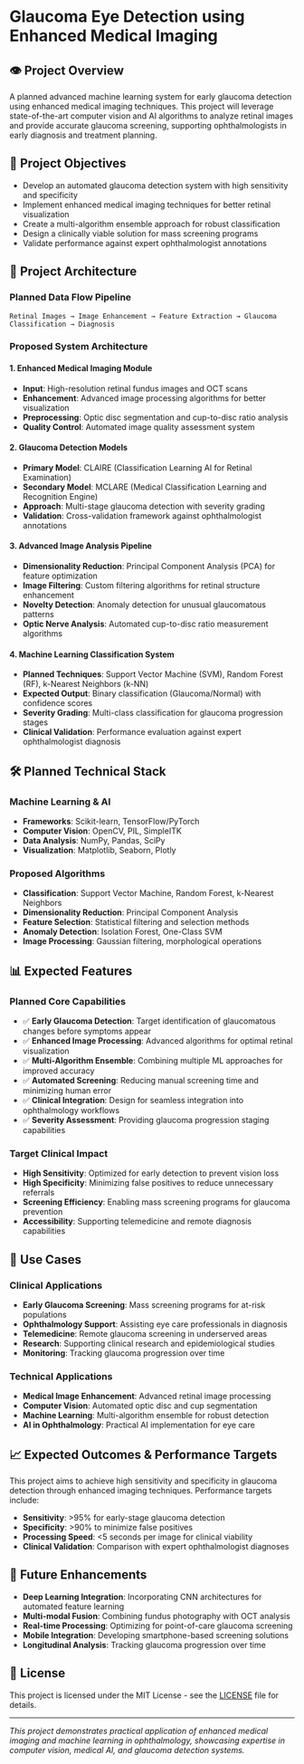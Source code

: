 # Glaucoma Eye Detection using Enhanced Medical Imaging

## 👁️ Project Overview
A planned advanced machine learning system for early glaucoma detection using enhanced medical imaging techniques. This project will leverage state-of-the-art computer vision and AI algorithms to analyze retinal images and provide accurate glaucoma screening, supporting ophthalmologists in early diagnosis and treatment planning.

## 🎯 Project Objectives
- Develop an automated glaucoma detection system with high sensitivity and specificity
- Implement enhanced medical imaging techniques for better retinal visualization
- Create a multi-algorithm ensemble approach for robust classification
- Design a clinically viable solution for mass screening programs
- Validate performance against expert ophthalmologist annotations

## 🔬 Project Architecture

### Planned Data Flow Pipeline
```
Retinal Images → Image Enhancement → Feature Extraction → Glaucoma Classification → Diagnosis
```

### Proposed System Architecture

#### 1. **Enhanced Medical Imaging Module**
- **Input**: High-resolution retinal fundus images and OCT scans
- **Enhancement**: Advanced image processing algorithms for better visualization
- **Preprocessing**: Optic disc segmentation and cup-to-disc ratio analysis
- **Quality Control**: Automated image quality assessment system

#### 2. **Glaucoma Detection Models**
- **Primary Model**: CLAIRE (Classification Learning AI for Retinal Examination)
- **Secondary Model**: MCLARE (Medical Classification Learning and Recognition Engine)
- **Approach**: Multi-stage glaucoma detection with severity grading
- **Validation**: Cross-validation framework against ophthalmologist annotations

#### 3. **Advanced Image Analysis Pipeline**
- **Dimensionality Reduction**: Principal Component Analysis (PCA) for feature optimization
- **Image Filtering**: Custom filtering algorithms for retinal structure enhancement
- **Novelty Detection**: Anomaly detection for unusual glaucomatous patterns
- **Optic Nerve Analysis**: Automated cup-to-disc ratio measurement algorithms

#### 4. **Machine Learning Classification System**
- **Planned Techniques**: Support Vector Machine (SVM), Random Forest (RF), k-Nearest Neighbors (k-NN)
- **Expected Output**: Binary classification (Glaucoma/Normal) with confidence scores
- **Severity Grading**: Multi-class classification for glaucoma progression stages
- **Clinical Validation**: Performance evaluation against expert ophthalmologist diagnosis

## 🛠️ Planned Technical Stack

### Machine Learning & AI
- **Frameworks**: Scikit-learn, TensorFlow/PyTorch
- **Computer Vision**: OpenCV, PIL, SimpleITK
- **Data Analysis**: NumPy, Pandas, SciPy
- **Visualization**: Matplotlib, Seaborn, Plotly

### Proposed Algorithms
- **Classification**: Support Vector Machine, Random Forest, k-Nearest Neighbors
- **Dimensionality Reduction**: Principal Component Analysis
- **Feature Selection**: Statistical filtering and selection methods
- **Anomaly Detection**: Isolation Forest, One-Class SVM
- **Image Processing**: Gaussian filtering, morphological operations

## 📊 Expected Features

### Planned Core Capabilities
- ✅ **Early Glaucoma Detection**: Target identification of glaucomatous changes before symptoms appear
- ✅ **Enhanced Image Processing**: Advanced algorithms for optimal retinal visualization
- ✅ **Multi-Algorithm Ensemble**: Combining multiple ML approaches for improved accuracy
- ✅ **Automated Screening**: Reducing manual screening time and minimizing human error
- ✅ **Clinical Integration**: Design for seamless integration into ophthalmology workflows
- ✅ **Severity Assessment**: Providing glaucoma progression staging capabilities

### Target Clinical Impact
- **High Sensitivity**: Optimized for early detection to prevent vision loss
- **High Specificity**: Minimizing false positives to reduce unnecessary referrals
- **Screening Efficiency**: Enabling mass screening programs for glaucoma prevention
- **Accessibility**: Supporting telemedicine and remote diagnosis capabilities

## 🎯 Use Cases

### Clinical Applications
- **Early Glaucoma Screening**: Mass screening programs for at-risk populations
- **Ophthalmology Support**: Assisting eye care professionals in diagnosis
- **Telemedicine**: Remote glaucoma screening in underserved areas
- **Research**: Supporting clinical research and epidemiological studies
- **Monitoring**: Tracking glaucoma progression over time

### Technical Applications
- **Medical Image Enhancement**: Advanced retinal image processing
- **Computer Vision**: Automated optic disc and cup segmentation
- **Machine Learning**: Multi-algorithm ensemble for robust detection
- **AI in Ophthalmology**: Practical AI implementation for eye care

## 📈 Expected Outcomes & Performance Targets

This project aims to achieve high sensitivity and specificity in glaucoma detection through enhanced imaging techniques. Performance targets include:

- **Sensitivity**: >95% for early-stage glaucoma detection
- **Specificity**: >90% to minimize false positives
- **Processing Speed**: <5 seconds per image for clinical viability
- **Clinical Validation**: Comparison with expert ophthalmologist diagnoses

## 🔮 Future Enhancements

- **Deep Learning Integration**: Incorporating CNN architectures for automated feature learning
- **Multi-modal Fusion**: Combining fundus photography with OCT analysis
- **Real-time Processing**: Optimizing for point-of-care glaucoma screening
- **Mobile Integration**: Developing smartphone-based screening solutions
- **Longitudinal Analysis**: Tracking glaucoma progression over time

## 📄 License

This project is licensed under the MIT License - see the [LICENSE](LICENSE) file for details.

---

*This project demonstrates practical application of enhanced medical imaging and machine learning in ophthalmology, showcasing expertise in computer vision, medical AI, and glaucoma detection systems.*
